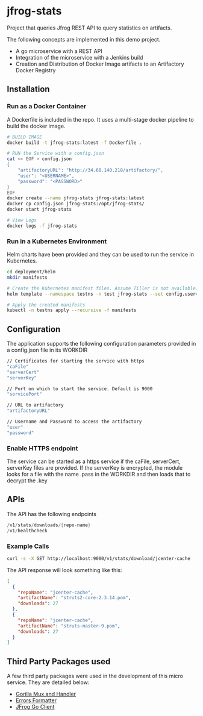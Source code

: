 # jfrog-stats
Project that queries Jfrog REST API to query statistics on artifacts.

The following concepts are implemented in this demo project.

* A go microservice with a REST API
* Integration of the microservice with a Jenkins build
* Creation and Distribution of Docker Image artifacts to an Artifactory Docker Registry

## Installation

### Run as a Docker Container
A Dockerfile is included in the repo. It uses a multi-stage docker pipeline to build the docker image.

```bash
# BUILD IMAGE
docker build -t jfrog-stats:latest -f Dockerfile .

# RUN the Service with a config.json
cat << EOF > config.json
{
    "artifactoryURL": "http://34.68.140.218/artifactory/",
    "user": "<USERNAME>",
    "password": "<PASSWORD>"
}
EOF
docker create --name jfrog-stats jfrog-stats:latest
docker cp config.json jfrog-stats:/opt/jfrog-stats/
docker start jfrog-stats

# View Logs
docker logs -f jfrog-stats
```

### Run in a Kubernetes Environment
Helm charts have been provided and they can be used to run the service in Kubernetes.

```bash
cd deployment/helm
mkdir manifests

# Create the Kubernetes manifest files. Assume Tiller is not available.
helm template --namespace testns -n test jfrog-stats --set config.user="admin" --set config.password="eUhCbPG3mK" --output-dir manifests

# Apply the created manifests
kubectl -n testns apply --recursive -f manifests
```

## Configuration
The application supports the following configuration parameters provided in a config.json file in its WORKDIR

```bash
// Certificates for starting the service with https
"caFile"
"serverCert"
"serverKey"

// Port on which to start the service. Default is 9000
"servicePort"

// URL to artifactory
"artifactoryURL"

// Username and Password to access the artifactory
"user"
"password"
```

### Enable HTTPS endpoint

The service can be started as a https service if the caFile, serverCert, serverKey files are provided. If the serverKey is encrypted, the module looks for a file with the name <serverkey>.pass in the WORKDIR and then loads that to decrypt the .key

## APIs

The API has the following endpoints

```go
/v1/stats/downloads/{repo-name}
/v1/healthcheck
```

### Example Calls

```bash
curl -s -X GET http://localhost:9000/v1/stats/download/jcenter-cache
```

The API response will look something like this:

```json
[
  {
    "repoName": "jcenter-cache",
    "artifactName": "struts2-core-2.3.14.pom",
    "downloads": 27
  },
  {
    "repoName": "jcenter-cache",
    "artifactName": "struts-master-9.pom",
    "downloads": 27
  }
]
```

## Third Party Packages used

A few third party packages were used in the development of this micro service.
They are detailed below:
- [Gorilla Mux and Handler](github.com/gorilla)
- [Errors Formatter](github.com/pkg/errors)
- [JFrog Go Client](github.com/jfrog/jfrog-client-go)
